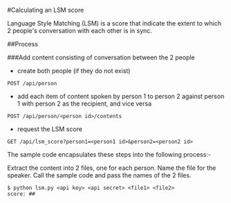 #Calculating an LSM score

Language Style Matching (LSM) is a score that indicate the extent to which 2 people's conversation with each other is in sync.

##Process

###Add content consisting of conversation between the 2 people
  - create both people (if they do not exist)

  ```POST /api/person```

  - add each item of content spoken by person 1 to person 2 against person 1 with person 2 as the recipient, and vice versa

  ```POST /api/person/<person id>/contents```

  - request the LSM score

  ```GET /api/lsm_score?person1=<person1 id>&person2=<person2 id>```

The sample code encapsulates these steps into the following process:-

Extract the content into 2 files, one for each person. Name the file for the speaker. Call the sample code and pass the names of the 2 files.

```
$ python lsm.py <api key> <api secret> <file1> <file2>
score: ##
```
